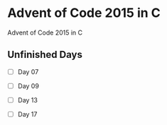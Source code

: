 # Advent of Code 2015 in C

Advent of Code 2015 in C

## Unfinished Days

- [ ] Day 07
- [ ] Day 09
- [ ] Day 13
- [ ] Day 17

